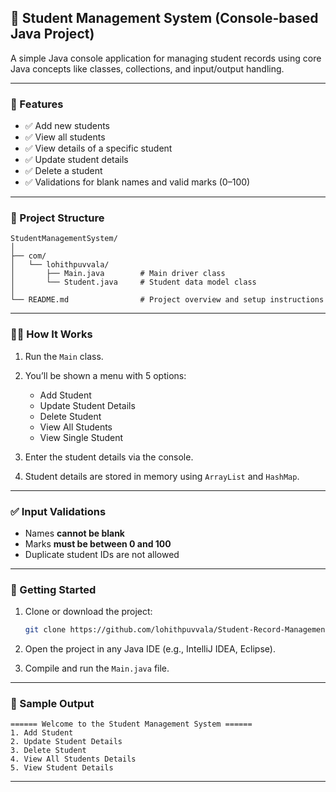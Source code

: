 
## 📘 Student Management System (Console-based Java Project)

A simple Java console application for managing student records using core Java concepts like classes, collections, and input/output handling.

---

### 📂 Features

* ✅ Add new students
* ✅ View all students
* ✅ View details of a specific student
* ✅ Update student details
* ✅ Delete a student
* ✅ Validations for blank names and valid marks (0–100)

---

### 📄 Project Structure

```
StudentManagementSystem/
│
├── com/
│   └── lohithpuvvala/
│       ├── Main.java        # Main driver class
│       └── Student.java     # Student data model class
│
└── README.md                # Project overview and setup instructions
```

---

### 🧑‍💻 How It Works

1. Run the `Main` class.
2. You’ll be shown a menu with 5 options:

    * Add Student
    * Update Student Details
    * Delete Student
    * View All Students
    * View Single Student
3. Enter the student details via the console.
4. Student details are stored in memory using `ArrayList` and `HashMap`.

---

### ✅ Input Validations

* Names **cannot be blank**
* Marks **must be between 0 and 100**
* Duplicate student IDs are not allowed

---

### 🚀 Getting Started

1. Clone or download the project:

   ```bash
   git clone https://github.com/lohithpuvvala/Student-Record-Management-System.git
   ```
2. Open the project in any Java IDE (e.g., IntelliJ IDEA, Eclipse).
3. Compile and run the `Main.java` file.

---

### 🧪 Sample Output

```
====== Welcome to the Student Management System ======
1. Add Student
2. Update Student Details
3. Delete Student
4. View All Students Details
5. View Student Details
```
---
